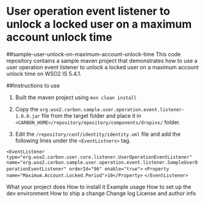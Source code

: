 # User operation event listener to unlock a locked user on a maximum account unlock time 
##sample-user-unlock-on-maximum-account-unlock-time
This code repository contains a sample maven project that demonstrates how to use a user operation event listener to
unlock a locked user on a maximum account unlock time on  WSO2 IS 5.4.1.

##Instructions to use

1. Built the maven project using `mvn clean install`

2. Copy the `org.wso2.carbon.sample.user.operation.event.listener-1.0.0.jar` file from the target folder and place it in `<CARBON_HOME>/repository/epository/components/dropins/` folder.

3. Edit the `/repository/conf/identity/identity.xml` file and add the following lines under the `<EventListners>` tag.

`<EventListener type="org.wso2.carbon.user.core.listener.UserOperationEventListener" name="org.wso2.carbon.sample.user.operation.event.listener.SampleUserOperationEventListener" orderId="96" enable="true">`
`<Property name="Maximum.Account.Locked.Period">10</Property>`
`</EventListener>`

What your project does
How to install it
Example usage
How to set up the dev environment
How to ship a change
Change log
License and author info